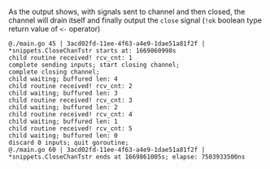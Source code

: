 As the output shows, with signals sent to channel and then closed, the channel will drain itself and finally output the `close` signal (`!ok` boolean type return value of `<-` operator)

```
@./main.go 45 | 3acd02fd-11ee-4f63-a4e9-1dae51a81f2f | *snippets.CloseChanTstr starts at: 1669860998s
child routine received! rcv_cnt: 1 
complete sending inputs; start closing channel; 
complete closing channel; 
child waiting; buffured len: 4 
child routine received! rcv_cnt: 2 
child waiting; buffured len: 3 
child routine received! rcv_cnt: 3 
child waiting; buffured len: 2 
child routine received! rcv_cnt: 4 
child waiting; buffured len: 1 
child routine received! rcv_cnt: 5 
child waiting; buffured len: 0 
discard 0 inputs; quit goroutine; 
@./main.go 60 | 3acd02fd-11ee-4f63-a4e9-1dae51a81f2f | *snippets.CloseChanTstr ends at 1669861005s; elapse: 7503933500ns
```